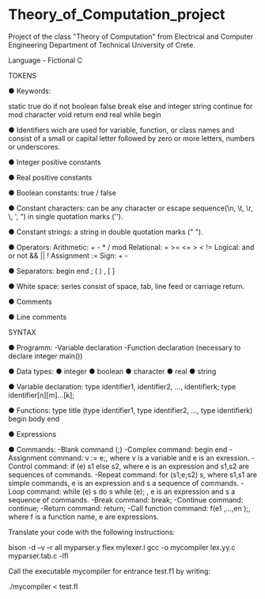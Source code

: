 # Theory_of_Computation_project
Project of the class "Theory of Computation" from Electrical and Computer Engineering Department of Technical University of Crete.


Language - Fictional C

TOKENS

  ● Keywords:

   static    true   do       if   not 
   boolean   false  break    else and
   integer   string continue for  mod
   character void   return   end  real
   while     begin

  ● Identifiers wich are used for variable, function, or class names and consist of a small or capital letter followed by                  zero or more letters, numbers or underscores.

  ● Integer positive constants

  ● Real positive constants 

  ● Boolean constants: true / false

  ● Constant characters: can be any character or escape sequence(\n, \t, \r, \\, \', \") in single quotation marks ('').

  ● Constant strings: a string in double quotation marks (" ").

  ● Operators: Arithmetic: + - * / mod
               Relational: = >= <= > < !=
               Logical: and or not && || !
               Assignment :=
               Sign: + -

  ● Separators: begin end ; ( ) , [ ] 

  ● White space: series consist of space, tab, line feed or carriage return.

  ● Comments

  ● Line comments


SYNTAX

  ● Programm: -Variable declaration
                     -Function declaration (necessary to declare integer main())
                     
  ● Data types: ● integer ● boolean ● character ● real ● string
           
  ● Variable declaration: type identifier1, identifier2, ..., identifierk;
                          type identifier[n][m]...[k];
                                 
  ● Functions: type title (type identifier1, type identifier2, ..., type identifierk)
                          begin
                               body
                          end
                             
  ● Expressions
           
  ● Commands: -Blank command (;)
              -Complex command: begin <sequence of commands> end
              -Assignment command: v := e;, where v is a variable and e is an exression.
              -Control command: if (e) s1 else s2, where e is an expression and s1,s2 are sequences of commands.
              -Repeat command: for (s1;e;s2) s, where s1,s1 are simple commands, e is an expression and s a sequence of commands.
              -Loop command: while (e) s 
                             do s while (e); , e is an expression and s a sequence of commands.
              -Break command: break;
              -Continue command: continue;
              -Return command: return;
              -Call function command: f(e1 ,...,en );, where f is a function name, e are expressions.
  
                                    
Translate your code with the following instructions:

bison -d –v –r all myparser.y
flex mylexer.l
gcc -o mycompiler lex.yy.c myparser.tab.c -lfl

Call the executable mycompiler for entrance test.f1 by writing:

./mycompiler < test.fl




